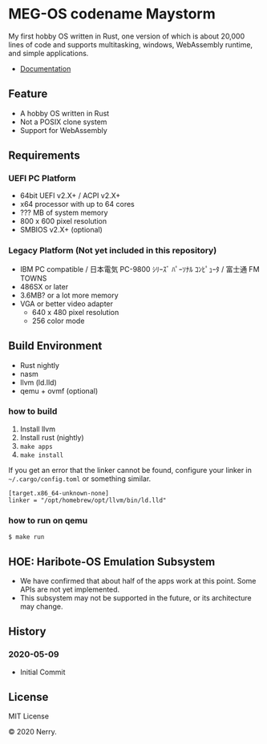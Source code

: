 # MEG-OS codename Maystorm

My first hobby OS written in Rust, one version of which is about 20,000 lines of code and supports multitasking, windows, WebAssembly runtime, and simple applications.

* [Documentation](https://meg-os.github.io/maystorm)

## Feature

* A hobby OS written in Rust
* Not a POSIX clone system
* Support for WebAssembly

## Requirements

### UEFI PC Platform

* 64bit UEFI v2.X+ / ACPI v2.X+
* x64 processor with up to 64 cores
* ??? MB of system memory
* 800 x 600 pixel resolution
* SMBIOS v2.X+ (optional)

### Legacy Platform (Not yet included in this repository)

* IBM PC compatible / 日本電気 PC-9800 ｼﾘｰｽﾞ ﾊﾟｰｿﾅﾙ ｺﾝﾋﾟｭｰﾀ / 富士通 FM TOWNS
* 486SX or later
* 3.6MB? or a lot more memory
* VGA or better video adapter
  * 640 x 480 pixel resolution
  * 256 color mode

## Build Environment

* Rust nightly
* nasm
* llvm (ld.lld)
* qemu + ovmf (optional)

### how to build

1. Install llvm
2. Install rust (nightly)
3. `make apps`
4. `make install`

If you get an error that the linker cannot be found, configure your linker in `~/.cargo/config.toml` or something similar.

```
[target.x86_64-unknown-none]
linker = "/opt/homebrew/opt/llvm/bin/ld.lld"
```

### how to run on qemu

```
$ make run
```

## HOE: Haribote-OS Emulation Subsystem

* We have confirmed that about half of the apps work at this point. Some APIs are not yet implemented.
* This subsystem may not be supported in the future, or its architecture may change.

## History

### 2020-05-09

* Initial Commit

## License

MIT License

&copy; 2020 Nerry.
